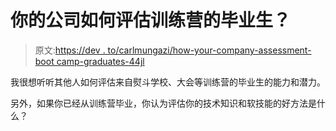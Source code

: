 # 你的公司如何评估训练营的毕业生？

> 原文:[https://dev . to/carlmungazi/how-your-company-assessment-boot camp-graduates-44jl](https://dev.to/carlmungazi/how-does-your-company-assess-bootcamp-graduates-44jl)

我很想听听其他人如何评估来自熨斗学校、大会等训练营的毕业生的能力和潜力。

另外，如果你已经从训练营毕业，你认为评估你的技术知识和软技能的好方法是什么？